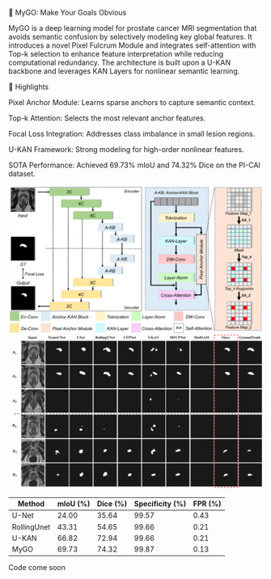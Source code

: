 🧠 MyGO: Make Your Goals Obvious

MyGO is a deep learning model for prostate cancer MRI segmentation that avoids semantic confusion by selectively modeling key global features. It introduces a novel Pixel Fulcrum Module and integrates self-attention with Top-k selection to enhance feature interpretation while reducing computational redundancy. The architecture is built upon a U-KAN backbone and leverages KAN Layers for nonlinear semantic learning.

🎯 Highlights

Pixel Anchor Module: Learns sparse anchors to capture semantic context.

Top-k Attention: Selects the most relevant anchor features.

Focal Loss Integration: Addresses class imbalance in small lesion regions.

U-KAN Framework: Strong modeling for high-order nonlinear features.

SOTA Performance: Achieved 69.73% mIoU and 74.32% Dice on the PI-CAI dataset.

![Model Architecture](fig2.png)
![Model Architecture](fig3.jpg)

| Method       | mIoU (%) | Dice (%) | Specificity (%) | FPR (%) |
|--------------|----------|----------|-----------------|---------|
| U-Net        | 24.00    | 35.64    | 99.57           | 0.43    |
| RollingUnet  | 43.31    | 54.65    | 99.66           | 0.21    |
| U-KAN        | 66.82    | 72.94    | 99.66           | 0.21    |
| MyGO         | 69.73    | 74.32    | 99.87           | 0.13    |

Code come soon
